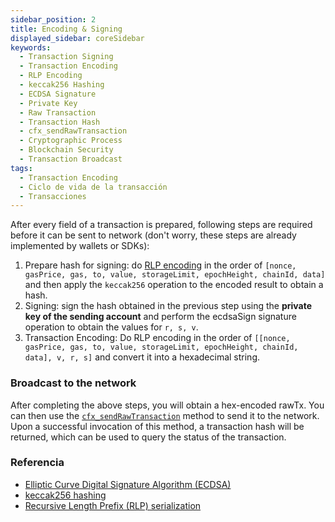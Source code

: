 ```yaml
---
sidebar_position: 2
title: Encoding & Signing
displayed_sidebar: coreSidebar
keywords:
  - Transaction Signing
  - Transaction Encoding
  - RLP Encoding
  - keccak256 Hashing
  - ECDSA Signature
  - Private Key
  - Raw Transaction
  - Transaction Hash
  - cfx_sendRawTransaction
  - Cryptographic Process
  - Blockchain Security
  - Transaction Broadcast
tags:
  - Transaction Encoding
  - Ciclo de vida de la transacción
  - Transacciones
---
```


After every field of a transaction is prepared, following steps are required before it can be sent to network (don't worry, these steps are already implemented by wallets or SDKs):

1. Prepare hash for signing: do [RLP encoding](https://ethereum.org/en/developers/docs/data-structures-and-encoding/rlp/) in the order of `[nonce, gasPrice, gas, to, value, storageLimit, epochHeight, chainId, data]` and then apply the `keccak256` operation to the encoded result to obtain a hash.
2. Signing: sign the hash obtained in the previous step using the **private key of the sending account** and perform the ecdsaSign signature operation to obtain the values for `r, s, v`.
3. Transaction Encoding: Do RLP encoding in the order of `[[nonce, gasPrice, gas, to, value, storageLimit, epochHeight, chainId, data], v, r, s]` and convert it into a hexadecimal string.

### Broadcast to the network

After completing the above steps, you will obtain a hex-encoded rawTx. You can then use the [`cfx_sendRawTransaction`](../../build/json-rpc/cfx-namespace.md#cfx_sendrawtransaction) method to send it to the network. Upon a successful invocation of this method, a transaction hash will be returned, which can be used to query the status of the transaction.

### Referencia

- [Elliptic Curve Digital Signature Algorithm (ECDSA)](https://fitsaleem.medium.com/ethereums-elliptic-curve-digital-signature-algorithm-ecdsa-88e1659f4879#:~:text=ECDSA%20is%20used%20in%20Ethereum,included%20in%20the%20transaction%20data.)
- [keccak256 hashing](https://ethereum.org/en/glossary/#keccak-256)
- [Recursive Length Prefix (RLP) serialization](https://ethereum.org/en/developers/docs/data-structures-and-encoding/rlp/)
